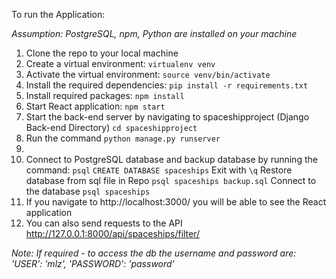 To run the Application:

*Assumption: PostgreSQL, npm, Python are installed on your machine*

1. Clone the repo to your local machine
2. Create a virtual environment: `virtualenv venv`
3. Activate the virtual environment: `source venv/bin/activate `
4. Install the required dependencies: `pip install -r requirements.txt`
5. Install required packages: `npm install`
6. Start React application: `npm start`
7. Start the back-end server by navigating to spaceshipproject (Django Back-end Directory) `cd spaceshipproject`
8. Run the command `python manage.py runserver`
9. 
10. Connect to PostgreSQL database and backup database by running the command:
    `psql`
    `CREATE DATABASE spaceships`
    Exit with `\q`
    Restore database from sql file in Repo
    `psql spaceships backup.sql`
    Connect to the database `psql spaceships`
11. If you navigate to http://localhost:3000/ you will be able to see the React application
12. You can also send requests to the API http://127.0.0.1:8000/api/spaceships/filter/

*Note: If required - to access the db the username and password are:
        'USER': 'mlz',
        'PASSWORD': 'password'*